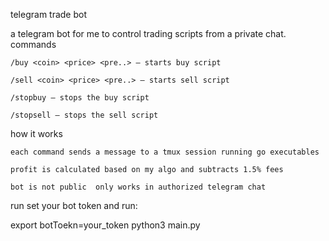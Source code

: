 telegram trade bot

a telegram bot for me to control trading scripts from a private chat.
commands
    
    /buy <coin> <price> <pre..> — starts buy script
    
    /sell <coin> <price> <pre..> — starts sell script
    
    /stopbuy — stops the buy script
    
    /stopsell — stops the sell script

how it works

    each command sends a message to a tmux session running go executables

    profit is calculated based on my algo and subtracts 1.5% fees

    bot is not public  only works in authorized telegram chat

run
set your bot token and run:

export botToekn=your_token
python3 main.py
